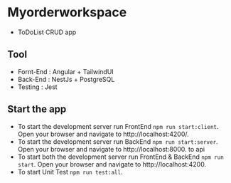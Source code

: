 # Myorderworkspace
- ToDoList CRUD app

## Tool
- Fornt-End : Angular + TailwindUI
- Back-End : NestJs + PostgreSQL
- Testing : Jest

## Start the app
- To start the development server run FrontEnd `npm run start:client`. Open your browser and navigate to http://localhost:4200/. 
- To start the development server run BackEnd `npm run start:server`. Open your browser and navigate to http://localhost:8000. to api 
- To start both the development server run FrontEnd & BackEnd `npm run start`. Open your browser and navigate to http://localhost:4200.  
- To start Unit Test `npm run test:all`. 




